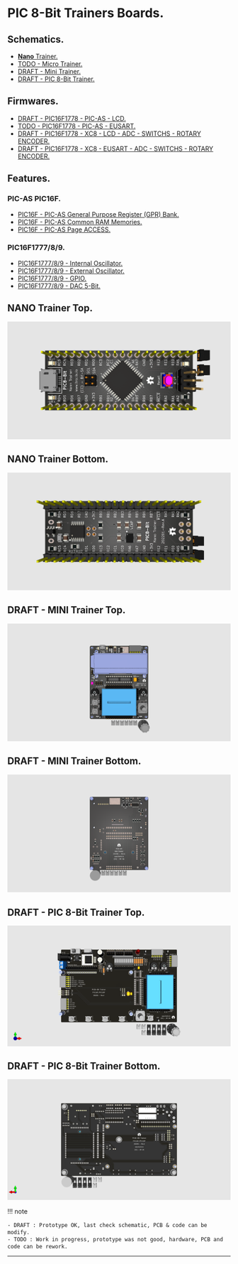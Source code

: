 # PIC 8-Bit Trainers Boards.

## Schematics.

* **[Nano](https://github.com/tronixio/trainers-pic8bit/blob/main/Kicad/nano/extras/schematic.pdf)**[ Trainer.](https://github.com/tronixio/trainers-pic8bit/blob/main/Kicad/nano/extras/schematic.pdf)
* [TODO - Micro Trainer.](https://github.com/tronixio/trainers-pic8bit/blob/main/Kicad/micro/extras/schematic.pdf)
* [DRAFT - Mini Trainer.](https://github.com/tronixio/trainers-pic8bit/blob/main/Kicad/mini/extras/schematic.pdf)
* [DRAFT - PIC 8-Bit Trainer.](https://github.com/tronixio/trainers-pic8bit/blob/main/Kicad/trainer/extras/schematic.pdf)

## Firmwares.

- [DRAFT - PIC16F1778 - PIC-AS - LCD.](https://github.com/tronixio/trainers-pic8bit/blob/main/Firmwares/pic16f17xx/pic16f1778-mini-picas-lcd.md)
- [TODO - PIC16F1778 - PIC-AS - EUSART.](https://github.com/tronixio/trainers-pic8bit/blob/main/Firmwares/pic16f17xx/pic16f1778-mini-picas-eusart.md)
- [DRAFT - PIC16F1778 - XC8 - LCD - ADC - SWITCHS - ROTARY ENCODER.](https://github.com/tronixio/trainers-pic8bit/blob/main/Firmwares/pic16f17xx/pic16f1778-mini-xc8-lcd.md)
- [DRAFT - PIC16F1778 - XC8 - EUSART - ADC - SWITCHS - ROTARY ENCODER.](https://github.com/tronixio/trainers-pic8bit/blob/main/Firmwares/pic16f17xx/pic16f1778-mini-xc8-eusart.md)

## Features.

### PIC-AS PIC16F.

* [PIC16F - PIC-AS General Purpose Register (GPR) Bank.](https://github.com/tronixio/trainers-pic8bit/blob/main/Features/pic16f/gpr.md)
* [PIC16F - PIC-AS Common RAM Memories.](https://github.com/tronixio/trainers-pic8bit/blob/main/Features/pic16f/ram.md)
* [PIC16F - PIC-AS Page ACCESS.](https://github.com/tronixio/trainers-pic8bit/blob/main/Features/pic16f/page.md)

### PIC16F1777/8/9.

* [PIC16F1777/8/9 - Internal Oscillator.](https://github.com/tronixio/trainers-pic8bit/blob/main/Features/pic16f177x/intosc.md)
* [PIC16F1777/8/9 - External Oscillator.](https://github.com/tronixio/trainers-pic8bit/blob/main/Features/pic16f177x/extosc.md)
* [PIC16F1777/8/9 - GPIO.](https://github.com/tronixio/trainers-pic8bit/blob/main/Features/pic16f177x/gpio.md)
* [PIC16F1777/8/9 - DAC 5-Bit.](https://github.com/tronixio/trainers-pic8bit/blob/main/Features/pic16f177x/dac5.md) <!--- [PIC16F1777/8/9 - CPP-PWM](https://github.com/tronixio/trainers-pic8bit/blob/main/features/pic16f177x//cpp-pwm.md) --> <!--- [PIC16F1777/8/9 - SPI](https://github.com/tronixio/trainers-pic8bit/blob/main/features/pic16f177x//spi.md) --> <!--- [PIC16F1777/8/9 - EUSART](https://github.com/tronixio/trainers-pic8bit/blob/main/features/pic16f177x//eusart.md) -->

## NANO Trainer Top.

![Nano Trainer Top.](https://raw.githubusercontent.com/tronixio/trainers-pic8bit/main/Kicad/nano/extras/top.png)

## NANO Trainer Bottom.

![Nano Trainer Bottom.](https://raw.githubusercontent.com/tronixio/trainers-pic8bit/main/Kicad/nano/extras/bottom.png)

<!--

## Micro Trainer Top.

![Micro Trainer Top.](https://raw.githubusercontent.com/tronixio/trainers-pic8bit/main/Kicad/micros/extras/top.png)

## Micro Trainer Bottom.

![Micro Trainer Bottom.](https://raw.githubusercontent.com/tronixio/trainers-pic8bit/main/Kicad/micros/extras/bottom.png) -->

## DRAFT - MINI Trainer Top.

![Mini Trainer Top.](https://raw.githubusercontent.com/tronixio/trainers-pic8bit/main/Kicad/mini/extras/top.png)

## DRAFT - MINI Trainer Bottom.

![Mini Trainer Bottom.](https://raw.githubusercontent.com/tronixio/trainers-pic8bit/main/Kicad/mini/extras/bottom.png)

## DRAFT - PIC 8-Bit Trainer Top.

![PIC 8-Bit Trainer Top.](https://raw.githubusercontent.com/tronixio/trainers-pic8bit/main/Kicad/trainer/extras/top.png)

## DRAFT - PIC 8-Bit Trainer Bottom.

![PIC 8-Bit Trainer Bottom.](https://raw.githubusercontent.com/tronixio/trainers-pic8bit/main/Kicad/trainer/extras/bottom.png)

!!! note

```
- DRAFT : Prototype OK, last check schematic, PCB & code can be modify.
- TODO : Work in progress, prototype was not good, hardware, PCB and code can be rework.
```

---
